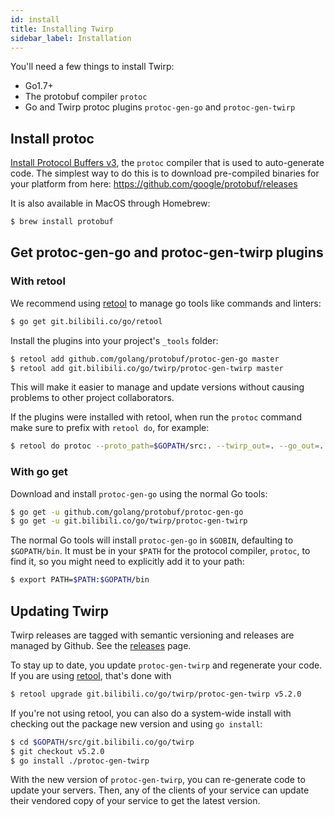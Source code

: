 ```yaml
---
id: install
title: Installing Twirp
sidebar_label: Installation
---
```


You'll need a few things to install Twirp:
 * Go1.7+
 * The protobuf compiler `protoc`
 * Go and Twirp protoc plugins `protoc-gen-go` and `protoc-gen-twirp`

## Install protoc

[Install Protocol Buffers v3](https://developers.google.com/protocol-buffers/docs/gotutorial),
the `protoc` compiler that is used to auto-generate code. The simplest way to do
this is to download pre-compiled binaries for your platform from here:
https://github.com/google/protobuf/releases

It is also available in MacOS through Homebrew:

```sh
$ brew install protobuf
```

## Get protoc-gen-go and protoc-gen-twirp plugins

### With retool

We recommend using [retool](https://git.bilibili.co/go/retool) to manage go
tools like commands and linters:

```sh
$ go get git.bilibili.co/go/retool
```

Install the plugins into your project's `_tools` folder:
```sh
$ retool add github.com/golang/protobuf/protoc-gen-go master
$ retool add git.bilibili.co/go/twirp/protoc-gen-twirp master
```

This will make it easier to manage and update versions without causing problems
to other project collaborators.

If the plugins were installed with retool, when run the `protoc` command make
sure to prefix with `retool do`, for example:

```sh
$ retool do protoc --proto_path=$GOPATH/src:. --twirp_out=. --go_out=. ./rpc/haberdasher/service.proto
```

### With go get

Download and install `protoc-gen-go` using the normal Go tools:

```sh
$ go get -u github.com/golang/protobuf/protoc-gen-go
$ go get -u git.bilibili.co/go/twirp/protoc-gen-twirp
```

The normal Go tools will install `protoc-gen-go` in `$GOBIN`, defaulting to
`$GOPATH/bin`. It must be in your `$PATH` for the protocol compiler, `protoc`,
to find it, so you might need to explicitly add it to your path:

```sh
$ export PATH=$PATH:$GOPATH/bin
```

## Updating Twirp ##

Twirp releases are tagged with semantic versioning and releases are managed by
Github. See the [releases](https://git.bilibili.co/go/twirp/releases) page.

To stay up to date, you update `protoc-gen-twirp` and regenerate your code. If
you are using [retool](https://git.bilibili.co/go/retool), that's done with

```sh
$ retool upgrade git.bilibili.co/go/twirp/protoc-gen-twirp v5.2.0
```

If you're not using retool, you can also do a system-wide install with checking
out the package new version and using `go install`:

```sh
$ cd $GOPATH/src/git.bilibili.co/go/twirp
$ git checkout v5.2.0
$ go install ./protoc-gen-twirp
```

With the new version of `protoc-gen-twirp`, you can re-generate code to update
your servers. Then, any of the clients of your service can update their vendored
copy of your service to get the latest version.
